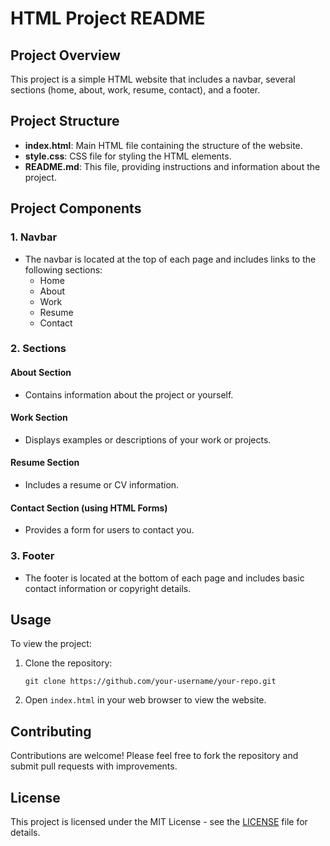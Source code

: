 # HTML Project README

## Project Overview
This project is a simple HTML website that includes a navbar, several sections (home, about, work, resume, contact), and a footer.

## Project Structure
- **index.html**: Main HTML file containing the structure of the website.
- **style.css**: CSS file for styling the HTML elements.
- **README.md**: This file, providing instructions and information about the project.

## Project Components

### 1. Navbar
- The navbar is located at the top of each page and includes links to the following sections:
  - Home
  - About
  - Work
  - Resume
  - Contact

### 2. Sections

#### About Section
- Contains information about the project or yourself.

#### Work Section
- Displays examples or descriptions of your work or projects.

#### Resume Section
- Includes a resume or CV information.

#### Contact Section (using HTML Forms)
- Provides a form for users to contact you.

### 3. Footer
- The footer is located at the bottom of each page and includes basic contact information or copyright details.

## Usage
To view the project:
1. Clone the repository:
   ```
   git clone https://github.com/your-username/your-repo.git
   ```
2. Open `index.html` in your web browser to view the website.

## Contributing
Contributions are welcome! Please feel free to fork the repository and submit pull requests with improvements.

## License
This project is licensed under the MIT License - see the [LICENSE](LICENSE) file for details.
